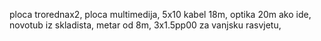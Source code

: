 ploca trorednax2, 
ploca multimedija, 
5x10 kabel 18m, 
optika 20m ako ide,
novotub iz skladista, 
metar od 8m, 
3x1.5pp00 za vanjsku rasvjetu, 

